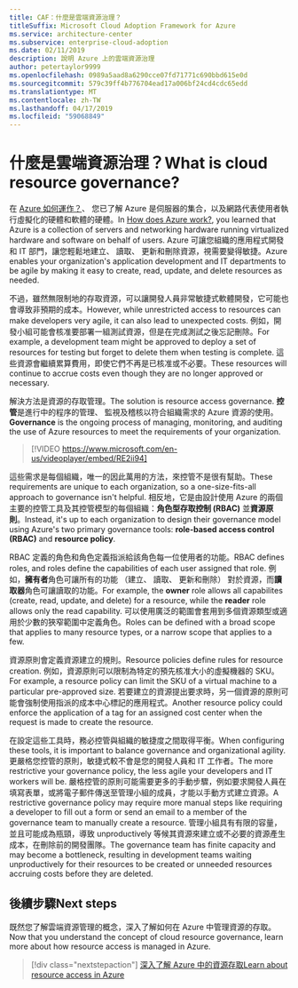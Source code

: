 ```yaml
---
title: CAF：什麼是雲端資源治理？
titleSuffix: Microsoft Cloud Adoption Framework for Azure
ms.service: architecture-center
ms.subservice: enterprise-cloud-adoption
ms.date: 02/11/2019
description: 說明 Azure 上的雲端資源治理
author: petertaylor9999
ms.openlocfilehash: 0989a5aad8a6290cce07fd71771c690bbd615e0d
ms.sourcegitcommit: 579c39ff4b776704ead17a006bf24cd4cdc65edd
ms.translationtype: MT
ms.contentlocale: zh-TW
ms.lasthandoff: 04/17/2019
ms.locfileid: "59068849"
---
```

<!-- markdownlint-disable MD026 -->

# <a name="what-is-cloud-resource-governance"></a><span data-ttu-id="bc2d0-103">什麼是雲端資源治理？</span><span class="sxs-lookup"><span data-stu-id="bc2d0-103">What is cloud resource governance?</span></span>

<span data-ttu-id="bc2d0-104">在  [Azure 如何運作？](what-is-azure.md)、 您已了解 Azure 是伺服器的集合，以及網路代表使用者執行虛擬化的硬體和軟體的硬體。</span><span class="sxs-lookup"><span data-stu-id="bc2d0-104">In [How does Azure work?](what-is-azure.md), you learned that Azure is a collection of servers and networking hardware running virtualized hardware and software on behalf of users.</span></span> <span data-ttu-id="bc2d0-105">Azure 可讓您組織的應用程式開發和 IT 部門，讓您輕鬆地建立、 讀取、 更新和刪除資源，視需要變得敏捷。</span><span class="sxs-lookup"><span data-stu-id="bc2d0-105">Azure enables your organization's application development and IT departments to be agile by making it easy to create, read, update, and delete resources as needed.</span></span>

<span data-ttu-id="bc2d0-106">不過，雖然無限制地的存取資源，可以讓開發人員非常敏捷式軟體開發，它可能也會導致非預期的成本。</span><span class="sxs-lookup"><span data-stu-id="bc2d0-106">However, while unrestricted access to resources can make developers very agile, it can also lead to unexpected costs.</span></span> <span data-ttu-id="bc2d0-107">例如，開發小組可能會核准要部署一組測試資源，但是在完成測試之後忘記刪除。</span><span class="sxs-lookup"><span data-stu-id="bc2d0-107">For example, a development team might be approved to deploy a set of resources for testing but forget to delete them when testing is complete.</span></span> <span data-ttu-id="bc2d0-108">這些資源會繼續累算費用，即使它們不再是已核准或不必要。</span><span class="sxs-lookup"><span data-stu-id="bc2d0-108">These resources will continue to accrue costs even though they are no longer approved or necessary.</span></span>

<span data-ttu-id="bc2d0-109">解決方法是資源的存取管理。</span><span class="sxs-lookup"><span data-stu-id="bc2d0-109">The solution is resource access governance.</span></span> <span data-ttu-id="bc2d0-110">**控管**是進行中的程序的管理、 監視及稽核以符合組織需求的 Azure 資源的使用。</span><span class="sxs-lookup"><span data-stu-id="bc2d0-110">**Governance** is the ongoing process of managing, monitoring, and auditing the use of Azure resources to meet the requirements of your organization.</span></span>

<!-- markdownlint-disable MD034 -->

> [!VIDEO https://www.microsoft.com/en-us/videoplayer/embed/RE2ii94]

<!-- markdownlint-enable MD034 -->

<span data-ttu-id="bc2d0-111">這些需求是每個組織，唯一的因此萬用的方法，來控管不是很有幫助。</span><span class="sxs-lookup"><span data-stu-id="bc2d0-111">These requirements are unique to each organization, so a one-size-fits-all approach to governance isn't helpful.</span></span> <span data-ttu-id="bc2d0-112">相反地，它是由設計使用 Azure 的兩個主要的控管工具及其控管模型的每個組織：**角色型存取控制 (RBAC)** 並**資源原則**。</span><span class="sxs-lookup"><span data-stu-id="bc2d0-112">Instead, it's up to each organization to design their governance model using Azure's two primary governance tools: **role-based access control (RBAC)** and **resource policy**.</span></span>

<span data-ttu-id="bc2d0-113">RBAC 定義的角色和角色定義指派給該角色每一位使用者的功能。</span><span class="sxs-lookup"><span data-stu-id="bc2d0-113">RBAC defines roles, and roles define the capabilities of each user assigned that role.</span></span> <span data-ttu-id="bc2d0-114">例如，**擁有者**角色可讓所有的功能 （建立、 讀取、 更新和刪除） 對於資源，而**讀取器**角色可讓讀取的功能。</span><span class="sxs-lookup"><span data-stu-id="bc2d0-114">For example, the **owner** role allows all capabilites (create, read, update, and delete) for a resource, while the  **reader** role allows only the read capability.</span></span> <span data-ttu-id="bc2d0-115">可以使用廣泛的範圍會套用到多個資源類型或適用於少數的狹窄範圍中定義角色。</span><span class="sxs-lookup"><span data-stu-id="bc2d0-115">Roles can be defined with a broad scope that applies to many resource types, or a narrow scope that applies to a few.</span></span>

<span data-ttu-id="bc2d0-116">資源原則會定義資源建立的規則。</span><span class="sxs-lookup"><span data-stu-id="bc2d0-116">Resource policies define rules for resource creation.</span></span> <span data-ttu-id="bc2d0-117">例如，資源原則可以限制為特定的預先核准大小的虛擬機器的 SKU。</span><span class="sxs-lookup"><span data-stu-id="bc2d0-117">For example, a resource policy can limit the SKU of a virtual machine to a particular pre-approved size.</span></span> <span data-ttu-id="bc2d0-118">若要建立的資源提出要求時，另一個資源的原則可能會強制使用指派的成本中心標記的應用程式。</span><span class="sxs-lookup"><span data-stu-id="bc2d0-118">Another resource policy could enforce the application of a tag for an assigned cost center when the request is made to create the resource.</span></span>

<span data-ttu-id="bc2d0-119">在設定這些工具時，務必控管與組織的敏捷度之間取得平衡。</span><span class="sxs-lookup"><span data-stu-id="bc2d0-119">When configuring these tools, it is important to balance governance and organizational agility.</span></span> <span data-ttu-id="bc2d0-120">更嚴格您控管的原則，敏捷式較不會是您的開發人員和 IT 工作者。</span><span class="sxs-lookup"><span data-stu-id="bc2d0-120">The more restrictive your governance policy, the less agile your developers and IT workers will be.</span></span> <span data-ttu-id="bc2d0-121">嚴格控管的原則可能需要更多的手動步驟，例如要求開發人員在填寫表單，或將電子郵件傳送至管理小組的成員，才能以手動方式建立資源。</span><span class="sxs-lookup"><span data-stu-id="bc2d0-121">A restrictive governance policy may require more manual steps like requiring a developer to fill out a form or send an email to a member of the governance team to manually create a resource.</span></span> <span data-ttu-id="bc2d0-122">管理小組具有有限的容量，並且可能成為瓶頸，導致 unproductively 等候其資源來建立或不必要的資源產生成本，在刪除前的開發團隊。</span><span class="sxs-lookup"><span data-stu-id="bc2d0-122">The governance team has finite capacity and may become a bottleneck, resulting in development teams waiting unproductively for their resources to be created or unneeded resources accruing costs before they are deleted.</span></span>

## <a name="next-steps"></a><span data-ttu-id="bc2d0-123">後續步驟</span><span class="sxs-lookup"><span data-stu-id="bc2d0-123">Next steps</span></span>

<span data-ttu-id="bc2d0-124">既然您了解雲端資源管理的概念，深入了解如何在 Azure 中管理資源的存取。</span><span class="sxs-lookup"><span data-stu-id="bc2d0-124">Now that you understand the concept of cloud resource governance, learn more about how resource access is managed in Azure.</span></span>

> [!div class="nextstepaction"]
> [<span data-ttu-id="bc2d0-125">深入了解 Azure 中的資源存取</span><span class="sxs-lookup"><span data-stu-id="bc2d0-125">Learn about resource access in Azure</span></span>](azure-resource-access.md)
